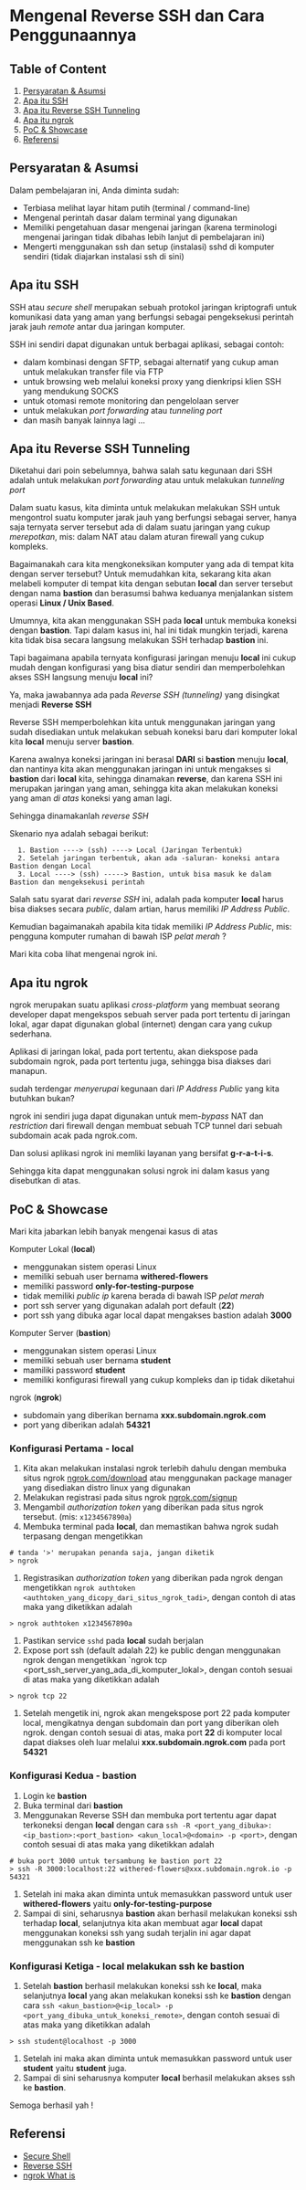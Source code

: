 # Mengenal Reverse SSH dan Cara Penggunaannya

## Table of Content
1. [Persyaratan & Asumsi](#persyaratan-&-asumsi)
1. [Apa itu SSH](#apa-itu=ssh)
1. [Apa itu Reverse SSH Tunneling](#apa-itu-reverse-ssh-tunneling)
1. [Apa itu ngrok](#apa-itu-ngrok)
1. [PoC & Showcase](#poc-&-showcase)
1. [Referensi](#referensi)

## Persyaratan & Asumsi
Dalam pembelajaran ini, Anda diminta sudah:
- Terbiasa melihat layar hitam putih (terminal / command-line)
- Mengenal perintah dasar dalam terminal yang digunakan
- Memiliki pengetahuan dasar mengenai jaringan 
  (karena terminologi mengenai jaringan tidak dibahas lebih lanjut di pembelajaran ini)
- Mengerti menggunakan ssh dan setup (instalasi) sshd di komputer sendiri
  (tidak diajarkan instalasi ssh di sini)

## Apa itu SSH
SSH atau *secure shell* merupakan sebuah protokol jaringan kriptografi untuk komunikasi data yang
aman yang berfungsi sebagai pengeksekusi perintah jarak jauh *remote* antar dua jaringan
komputer.

SSH ini sendiri dapat digunakan untuk berbagai aplikasi, sebagai contoh:
- dalam kombinasi dengan SFTP, sebagai alternatif yang cukup aman untuk melakukan transfer file 
  via FTP
- untuk browsing web melalui koneksi proxy yang dienkripsi klien SSH yang mendukung SOCKS
- untuk otomasi remote monitoring dan pengelolaan server 
- untuk melakukan *port forwarding* atau *tunneling port*
- dan masih banyak lainnya lagi ...

## Apa itu Reverse SSH Tunneling
Diketahui dari poin sebelumnya, bahwa salah satu kegunaan dari SSH adalah untuk melakukan
*port forwarding* atau untuk melakukan *tunneling port*

Dalam suatu kasus, kita diminta untuk melakukan melakukan SSH untuk mengontrol suatu komputer
jarak jauh yang berfungsi sebagai server, hanya saja ternyata server tersebut ada di dalam suatu
jaringan yang cukup *merepotkan*, mis: dalam NAT atau dalam aturan firewall yang cukup kompleks. 

Bagaimanakah cara kita mengkoneksikan komputer yang ada di tempat kita dengan server tersebut?
Untuk memudahkan kita, sekarang kita akan melabeli komputer di tempat kita dengan sebutan **local**
dan server tersebut dengan nama **bastion** dan berasumsi bahwa keduanya menjalankan sistem operasi
**Linux / Unix Based**.

Umumnya,  kita akan menggunakan SSH pada **local** untuk membuka koneksi dengan **bastion**. Tapi 
dalam kasus ini, hal ini tidak mungkin terjadi, karena kita tidak bisa secara langsung melakukan
SSH terhadap **bastion** ini.

Tapi bagaimana apabila ternyata konfigurasi jaringan menuju **local** ini cukup mudah dengan 
konfigurasi yang bisa diatur sendiri dan memperbolehkan akses SSH langsung menuju **local** ini?

Ya, maka jawabannya ada pada *Reverse SSH (tunneling)* yang disingkat menjadi **Reverse SSH**

Reverse SSH memperbolehkan kita untuk menggunakan jaringan yang sudah disediakan untuk melakukan
sebuah koneksi baru dari komputer lokal kita **local** menuju server **bastion**.

Karena awalnya koneksi jaringan ini berasal **DARI** si **bastion** menuju **local**, dan nantinya
kita akan menggunakan jaringan ini untuk mengakses si **bastion** dari **local** kita, sehingga
dinamakan **reverse**, dan karena SSH ini merupakan jaringan yang aman, sehingga kita akan 
melakukan koneksi yang aman *di atas* koneksi yang aman lagi.

Sehingga dinamakanlah *reverse SSH*

Skenario nya adalah sebagai berikut:
```
  1. Bastion ----> (ssh) ----> Local (Jaringan Terbentuk)
  2. Setelah jaringan terbentuk, akan ada -saluran- koneksi antara Bastion dengan Local
  3. Local ----> (ssh) -----> Bastion, untuk bisa masuk ke dalam Bastion dan mengeksekusi perintah
```

Salah satu syarat dari *reverse SSH* ini, adalah pada komputer **local** harus bisa diakses secara
*public*, dalam artian, harus memiliki *IP Address Public*.

Kemudian bagaimanakah apabila kita tidak memiliki *IP Address Public*, mis: pengguna komputer
rumahan di bawah ISP *pelat merah* ?

Mari kita coba lihat mengenai ngrok ini.

## Apa itu ngrok
ngrok merupakan suatu aplikasi *cross-platform* yang membuat seorang developer dapat mengekspos
sebuah server pada port tertentu di jaringan lokal, agar dapat digunakan global (internet) dengan
cara yang cukup sederhana.

Aplikasi di jaringan lokal, pada port tertentu, akan diekspose pada subdomain ngrok, pada port
tertentu juga, sehingga bisa diakses dari manapun.

sudah terdengar *menyerupai* kegunaan dari *IP Address Public* yang kita butuhkan bukan?

ngrok ini sendiri juga dapat digunakan untuk mem-*bypass* NAT dan *restriction* dari firewall dengan
membuat sebuah TCP tunnel dari sebuah subdomain acak pada ngrok.com.

Dan solusi aplikasi ngrok ini memliki layanan yang bersifat **g-r-a-t-i-s**.

Sehingga kita dapat menggunakan solusi ngrok ini dalam kasus yang disebutkan di atas.

## PoC & Showcase
Mari kita jabarkan lebih banyak mengenai kasus di atas

Komputer Lokal (**local**) 
- menggunakan sistem operasi Linux
- memiliki sebuah user bernama **withered-flowers** 
- memiliki password **only-for-testing-purpose**
- tidak memiliki *public ip* karena berada di bawah ISP *pelat merah*
- port ssh server yang digunakan adalah port default (**22**)
- port ssh yang dibuka agar local dapat mengakses bastion adalah **3000**

Komputer Server (**bastion**) 
- menggunakan sistem operasi Linux
- memiliki sebuah user bernama **student**
- mamiliki password **student**
- memiliki konfigurasi firewall yang cukup kompleks dan ip tidak diketahui

ngrok (**ngrok**)
- subdomain yang diberikan bernama **xxx.subdomain.ngrok.com**
- port yang diberikan adalah **54321**

### Konfigurasi Pertama - local
1. Kita akan melakukan instalasi ngrok terlebih dahulu dengan membuka situs ngrok
   [ngrok.com/download](https://ngrok.com/download) atau menggunakan package manager 
   yang disediakan distro linux yang digunakan
1. Melakukan registrasi pada situs ngrok [ngrok.com/signup](https://dashboard.ngrok.com/signup)
1. Mengambil *authorization token* yang diberikan pada situs ngrok tersebut.
   (mis: `x1234567890a`)
1. Membuka terminal pada **local**, dan memastikan bahwa ngrok sudah terpasang dengan mengetikkan
```shell
# tanda '>' merupakan penanda saja, jangan diketik
> ngrok
```
1. Registrasikan *authorization token* yang diberikan pada ngrok dengan mengetikkan 
   `ngrok authtoken <authtoken_yang_dicopy_dari_situs_ngrok_tadi>`, dengan contoh di atas maka yang
   diketikkan adalah
```shell
> ngrok authtoken x1234567890a
```
1. Pastikan service `sshd` pada **local** sudah berjalan
1. Expose port ssh (default adalah 22) ke public dengan menggunakan ngrok dengan mengetikkan
   `ngrok tcp <port_ssh_server_yang_ada_di_komputer_lokal>, dengan contoh sesuai di atas maka yang
   diketikkan adalah
```shell
> ngrok tcp 22
```
1. Setelah mengetik ini, ngrok akan mengekspose port 22 pada komputer local, mengikatnya dengan
   subdomain dan port yang diberikan oleh ngrok. dengan contoh sesuai di atas, maka
   port **22** di komputer local dapat diakses oleh luar melalui **xxx.subdomain.ngrok.com** pada
   port **54321**

### Konfigurasi Kedua - bastion
1. Login ke **bastion**
1. Buka terminal dari **bastion**
1. Menggunakan Reverse SSH dan membuka port tertentu agar dapat terkoneksi dengan **local** dengan
   cara 
   `ssh -R <port_yang_dibuka>:<ip_bastion>:<port_bastion> <akun_local>@<domain> -p <port>`, dengan
   contoh sesuai di atas maka yang diketikkan adalah
```shell
# buka port 3000 untuk tersambung ke bastion port 22
> ssh -R 3000:localhost:22 withered-flowers@xxx.subdomain.ngrok.io -p 54321
```
1. Setelah ini maka akan diminta untuk memasukkan password untuk user **withered-flowers** yaitu 
   **only-for-testing-purpose**
1. Sampai di sini, seharusnya **bastion** akan berhasil melakukan koneksi ssh terhadap **local**, 
   selanjutnya kita akan membuat agar **local** dapat menggunakan koneksi ssh yang sudah terjalin 
   ini agar dapat menggunakan ssh ke **bastion**

### Konfigurasi Ketiga - local melakukan ssh ke bastion
1. Setelah **bastion** berhasil melakukan koneksi ssh ke **local**, maka selanjutnya **local** yang
   akan melakukan koneksi ssh ke **bastion** dengan cara
   `ssh <akun_bastion>@<ip_local> -p <port_yang_dibuka_untuk_koneksi_remote>`, dengan contoh sesuai
   di atas maka yang diketikkan adalah
```shell
> ssh student@localhost -p 3000
```
1. Setelah ini maka akan diminta untuk memasukkan password untuk user **student** yaitu **student**
   juga.
1. Sampai di sini seharusnya komputer **local** berhasil melakukan akses ssh ke **bastion**.

Semoga berhasil yah !

## Referensi
- [Secure Shell](https://id.wikipedia.org/wiki/Secure_Shell)
- [Reverse SSH](https://www.howtogeek.com/428413/what-is-reverse-ssh-tunneling-and-how-to-use-it/)
- [ngrok What is](https://www.pubnub.com/learn/glossary/what-is-ngrok/)